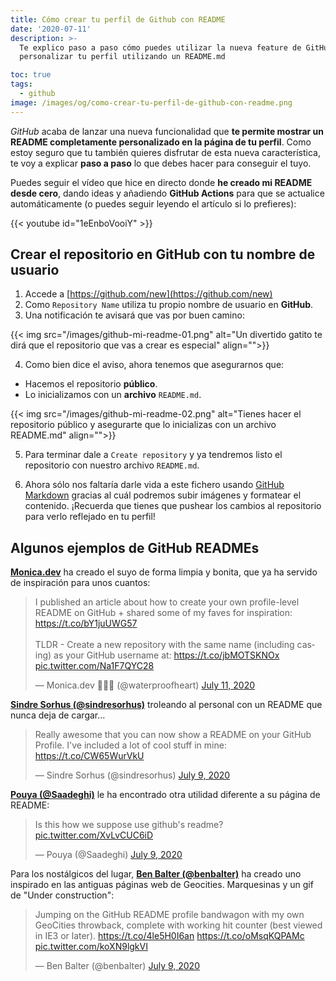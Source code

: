 ```yaml
---
title: Cómo crear tu perfil de Github con README
date: '2020-07-11'
description: >-
  Te explico paso a paso cómo puedes utilizar la nueva feature de GitHub para
  personalizar tu perfil utilizando un README.md

toc: true
tags:
  - github
image: /images/og/como-crear-tu-perfil-de-github-con-readme.png
---
```


*GitHub* acaba de lanzar una nueva funcionalidad que **te permite mostrar un README completamente personalizado en la página de tu perfil**. Como estoy seguro que tu también quieres disfrutar de esta nueva característica, te voy a explicar **paso a paso** lo que debes hacer para conseguir el tuyo.

Puedes seguir el vídeo que hice en directo donde **he creado mi README desde cero**, dando ideas y añadiendo **GitHub Actions** para que se actualice automáticamente (o puedes seguir leyendo el artículo si lo prefieres):

{{< youtube id="1eEnboVooiY" >}}

## Crear el repositorio en GitHub con tu nombre de usuario

1. Accede a [https://github.com/new](https://github.com/new)
2. Como `Repository Name` utiliza tu propio nombre de usuario en **GitHub**.
3. Una notificación te avisará que vas por buen camino:

{{< img src="/images/github-mi-readme-01.png" alt="Un divertido gatito te dirá que el repositorio que vas a crear es especial" align="">}}

4. Como bien dice el aviso, ahora tenemos que asegurarnos que:
  - Hacemos el repositorio **público**.
  - Lo inicializamos con un **archivo** `README.md`.

{{< img src="/images/github-mi-readme-02.png" alt="Tienes hacer el repositorio público y asegurarte que lo inicializas con un archivo README.md" align="">}}

5. Para terminar dale a `Create repository` y ya tendremos listo el repositorio con nuestro archivo `README.md`.
   
6. Ahora sólo nos faltaría darle vida a este fichero usando [GitHub Markdown](https://guides.github.com/features/mastering-markdown/) gracias al cuál podremos subir imágenes y formatear el contenido. ¡Recuerda que tienes que pushear los cambios al repositorio para verlo reflejado en tu perfil!

## Algunos ejemplos de GitHub READMEs

[**Monica.dev**](https://twitter.com/waterproofheart/status/1281928692634189824) ha creado el suyo de forma limpia y bonita, que ya ha servido de inspiración para unos cuantos:
<blockquote class="twitter-tweet"><p lang="en" dir="ltr">I published an article about how to create your own profile-level README on GitHub + shared some of my faves for inspiration: <a href="https://t.co/bY1juUWG57">https://t.co/bY1juUWG57</a><br><br>TLDR - Create a new repository with the same name (including casing) as your GitHub username at: <a href="https://t.co/jbMOTSKNOx">https://t.co/jbMOTSKNOx</a> <a href="https://t.co/Na1F7QYC28">pic.twitter.com/Na1F7QYC28</a></p>&mdash; Monica.dev 👩🏾‍💻 (@waterproofheart) <a href="https://twitter.com/waterproofheart/status/1281928692634189824?ref_src=twsrc%5Etfw">July 11, 2020</a></blockquote>
<script async src="https://platform.twitter.com/widgets.js" charset="utf-8"></script>

**[Sindre Sorhus (@sindresorhus)](https://twitter.com/sindresorhus)** troleando al personal con un README que nunca deja de cargar...
<blockquote class="twitter-tweet"><p lang="en" dir="ltr">Really awesome that you can now show a README on your GitHub Profile. I&#39;ve included a lot of cool stuff in mine: <a href="https://t.co/CW65WurVkU">https://t.co/CW65WurVkU</a></p>&mdash; Sindre Sorhus (@sindresorhus) <a href="https://twitter.com/sindresorhus/status/1281273334047490048?ref_src=twsrc%5Etfw">July 9, 2020</a></blockquote> <script async src="https://platform.twitter.com/widgets.js" charset="utf-8"></script>

**[Pouya (@Saadeghi)](https://twitter.com/Saadeghi)** le ha encontrado otra utilidad diferente a su página de README:
<blockquote class="twitter-tweet"><p lang="en" dir="ltr">Is this how we suppose use github&#39;s readme? <a href="https://t.co/XvLvCUC6iD">pic.twitter.com/XvLvCUC6iD</a></p>&mdash; Pouya (@Saadeghi) <a href="https://twitter.com/Saadeghi/status/1281111778290786310?ref_src=twsrc%5Etfw">July 9, 2020</a></blockquote> <script async src="https://platform.twitter.com/widgets.js" charset="utf-8"></script>

Para los nostálgicos del lugar, [**Ben Balter (@benbalter)**](https://twitter.com/benbalter) ha creado uno inspirado en las antiguas páginas web de Geocities. Marquesinas y un gif de "Under construction":
<blockquote class="twitter-tweet"><p lang="en" dir="ltr">Jumping on the GitHub README profile bandwagon with my own GeoCities throwback, complete with working hit counter (best viewed in IE3 or later). <a href="https://t.co/4le5H0I6an">https://t.co/4le5H0I6an</a> <a href="https://t.co/oMsqKQPAMc">https://t.co/oMsqKQPAMc</a> <a href="https://t.co/koXN9lgkVI">pic.twitter.com/koXN9lgkVI</a></p>&mdash; Ben Balter (@benbalter) <a href="https://twitter.com/benbalter/status/1281239789308698624?ref_src=twsrc%5Etfw">July 9, 2020</a></blockquote> <script async src="https://platform.twitter.com/widgets.js" charset="utf-8"></script>
